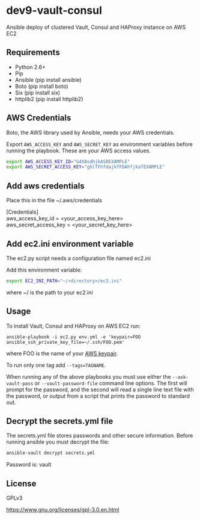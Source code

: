 # dev9-vault-consul
Ansible deploy of clustered Vault, Consul and HAProxy instance on AWS EC2

## Requirements

* Python 2.6+
* Pip
* Ansible (pip install ansible)
* Boto (pip install boto)
* Six (pip install six)
* httplib2 (pip install httplib2)

## AWS Credentials

Boto, the AWS library used by Ansible, needs your AWS credentials.

Export `AWS_ACCESS_KEY` and `AWS_SECRET_KEY` as environment
variables before running the playbook. These are your AWS access values.

```bash
export AWS_ACCESS_KEY_ID="G4XAsdhjkASDEXAMPLE"
export AWS_SECRET_ACCESS_KEY="ghlfFhfdajkfFDAhfjkafEXAMPLE"
```

## Add aws credentials

Place this in the file ~/.aws/credentials

[Credentials]  
aws_access_key_id = <your_access_key_here>  
aws_secret_access_key = <your_secret_key_here>  

## Add ec2.ini environment variable

The ec2.py script needs a configuration file named ec2.ini

Add this environment variable:

```bash
export EC2_INI_PATH="~/<directory>/ec2.ini"
```

where ~/<directory> is the path to your ec2.ini

## Usage

To install Vault, Consul and HAProxy on AWS EC2 run:

    ansible-playbook -i ec2.py env.yml -e 'keypair=FOO ansible_ssh_private_key_file=~/.ssh/FOO.pem'
    
where FOO is the name of your [AWS keypair](http://docs.aws.amazon.com/AWSEC2/latest/UserGuide/ec2-key-pairs.html).

To run only one tag add `--tags=TAGNAME`.

When running any of the above playbooks you must use either the  `--ask-vault-pass` or `--vault-password-file` command line options.  The first will prompt for the password, and the second will read a single line text file with the password, or output from a script that prints the password to standard out.

## Decrypt the secrets.yml file

The secrets.yml file stores passwords and other secure information.  Before running ansible you must
decrypt the file:

```bash
ansible-vault decrypt secrets.yml
```

Password is: vault

## License

GPLv3

https://www.gnu.org/licenses/gpl-3.0.en.html